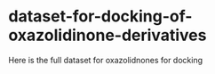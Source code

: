 # dataset-for-docking-of-oxazolidinone-derivatives
Here is the full dataset for oxazolidnones for docking

